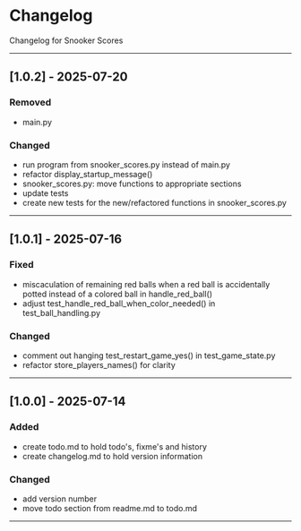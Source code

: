 # Changelog
Changelog for Snooker Scores

---

## [1.0.2] - 2025-07-20
### Removed
- main.py
### Changed
- run program from snooker_scores.py instead of main.py
- refactor display_startup_message()
- snooker_scores.py: move functions to appropriate sections
- update tests
- create new tests for the new/refactored functions in snooker_scores.py

---

## [1.0.1] - 2025-07-16
### Fixed
- miscaculation of remaining red balls when a red ball is accidentally potted instead of a colored ball in handle_red_ball()
- adjust test_handle_red_ball_when_color_needed() in test_ball_handling.py
### Changed
- comment out hanging test_restart_game_yes() in test_game_state.py
- refactor store_players_names() for clarity

---

## [1.0.0] - 2025-07-14
### Added
- create todo.md to hold todo's, fixme's and history
- create changelog.md to hold version information
### Changed
- add version number
- move todo section from readme.md to todo.md

---
